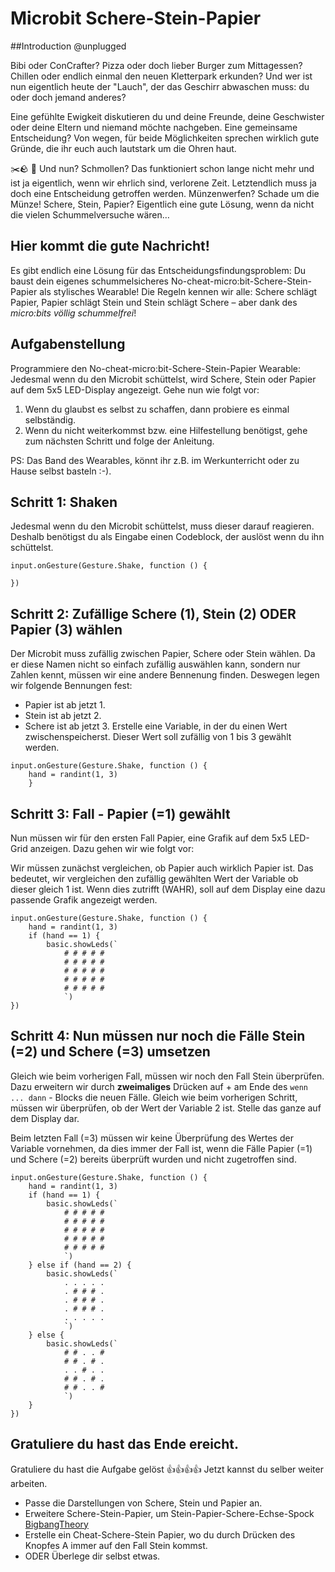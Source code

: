 # Microbit Schere-Stein-Papier 

##Introduction @unplugged 

Bibi oder ConCrafter? Pizza oder doch lieber Burger zum Mittagessen? Chillen oder endlich einmal 
den neuen Kletterpark erkunden? Und wer ist nun eigentlich heute der "Lauch", der das Geschirr 
abwaschen muss: du oder doch jemand anderes? 

Eine gefühlte Ewigkeit diskutieren du und deine Freunde, 
deine Geschwister oder deine Eltern und niemand möchte nachgeben. Eine gemeinsame Entscheidung? 
Von wegen, für beide Möglichkeiten sprechen wirklich gute Gründe, die ihr euch auch lautstark
um die Ohren haut.

✂️🪨 📃 Und nun? Schmollen? Das funktioniert schon lange nicht mehr und ist ja eigentlich, wenn wir ehrlich
sind, verlorene Zeit. Letztendlich muss ja doch eine Entscheidung getroffen werden. Münzenwerfen? 
Schade um die Münze! Schere, Stein, Papier? Eigentlich eine gute Lösung, wenn da nicht die vielen 
Schummelversuche wären…

## Hier kommt die gute Nachricht! 
Es gibt endlich eine Lösung für das Entscheidungsfindungsproblem: 
Du baust dein eigenes schummelsicheres No-cheat-micro:bit-Schere-Stein-Papier als stylisches Wearable!
Die Regeln kennen wir alle: Schere schlägt Papier, Papier schlägt Stein und Stein schlägt Schere – 
aber dank des *micro:bits völlig schummelfrei*!

## Aufgabenstellung 
Programmiere den No-cheat-micro:bit-Schere-Stein-Papier Wearable: Jedesmal wenn du den Microbit schüttelst, 
wird Schere, Stein oder Papier auf dem 5x5 LED-Display angezeigt. Gehe nun wie folgt vor: 

1. Wenn du glaubst es selbst zu schaffen, dann probiere es einmal selbständig. 
2. Wenn du nicht weiterkommst bzw. eine Hilfestellung benötigst,
gehe zum nächsten Schritt und folge der Anleitung. 

PS: Das Band des Wearables, könnt ihr z.B. im Werkunterricht oder zu Hause selbst basteln :-). 

## Schritt 1: Shaken 
Jedesmal wenn du den Microbit schüttelst, muss dieser darauf reagieren. Deshalb benötigst du als Eingabe
einen Codeblock, der auslöst wenn du ihn schüttelst. 

``` blocks
input.onGesture(Gesture.Shake, function () {

})

```

## Schritt 2: Zufällige Schere (1), Stein (2) ODER Papier (3) wählen  

Der Microbit muss zufällig zwischen Papier, Schere oder Stein wählen. Da er diese Namen nicht so einfach
zufällig auswählen kann, sondern nur Zahlen kennt, müssen wir eine andere Bennenung finden. Deswegen legen wir
folgende Bennungen fest:
- Papier ist ab jetzt 1.
- Stein ist ab jetzt 2.
- Schere ist ab jetzt 3.
Erstelle eine Variable, in der du einen Wert zwischenspeicherst. Dieser Wert soll zufällig von 1 bis 3 gewählt werden. 

``` blocks
input.onGesture(Gesture.Shake, function () {
    hand = randint(1, 3)
    }
```

## Schritt 3: Fall - Papier (=1) gewählt 
Nun müssen wir für den ersten Fall Papier, eine Grafik auf dem 5x5 LED-Grid anzeigen. Dazu gehen wir wie folgt vor:

Wir müssen zunächst vergleichen, ob Papier auch wirklich Papier ist. Das bedeutet, wir vergleichen den zufällig gewählten Wert
der Variable ob dieser gleich 1 ist. Wenn dies zutrifft (WAHR), soll auf dem Display eine dazu passende Grafik angezeigt werden. 

``` blocks
input.onGesture(Gesture.Shake, function () {
    hand = randint(1, 3)
    if (hand == 1) {
        basic.showLeds(`
            # # # # #
            # # # # #
            # # # # #
            # # # # #
            # # # # #
            `)
})
```
## Schritt 4: Nun müssen nur noch die Fälle Stein (=2) und Schere (=3) umsetzen
Gleich wie beim vorherigen Fall, müssen wir noch den Fall Stein überprüfen. Dazu erweitern wir durch
**zweimaliges** Drücken auf + am Ende des `wenn ... dann` - Blocks die neuen Fälle. Gleich wie beim vorherigen Schritt, müssen
wir überprüfen, ob der Wert der Variable 2 ist. Stelle das ganze auf dem Display dar. 

Beim letzten Fall (=3) müssen wir keine Überprüfung des Wertes der Variable vornehmen, da dies immer der Fall ist, wenn
die Fälle Papier (=1) und Schere (=2) bereits überprüft wurden und nicht zugetroffen sind.

``` blocks
input.onGesture(Gesture.Shake, function () {
    hand = randint(1, 3)
    if (hand == 1) {
        basic.showLeds(`
            # # # # #
            # # # # #
            # # # # #
            # # # # #
            # # # # #
            `)
    } else if (hand == 2) {
        basic.showLeds(`
            . . . . .
            . # # # .
            . # # # .
            . # # # .
            . . . . .
            `)
    } else {
        basic.showLeds(`
            # # . . #
            # # . # .
            . . # . .
            # # . # .
            # # . . #
            `)
    }
})
```
## Gratuliere du hast das Ende ereicht. 

Gratuliere du hast die Aufgabe gelöst 👍👍👍👍 Jetzt kannst du selber weiter arbeiten.
- Passe die Darstellungen von Schere, Stein und Papier an. 
- Erweitere Schere-Stein-Papier, um Stein-Papier-Schere-Echse-Spock 
[BigbangTheory](https://bigbangtheory.fandom.com/de/wiki/Stein,_Papier,_Schere,_Echse,_Spock)
- Erstelle ein Cheat-Schere-Stein Papier, wo du durch Drücken des Knopfes A immer auf den Fall Stein kommst. 
- ODER Überlege dir selbst etwas. 

<script src="https://makecode.com/gh-pages-embed.js"></script><script>makeCodeRender("{{ site.makecode.home_url }}", "{{ site.github.owner_name }}/{{ site.github.repository_name }}");</script>
